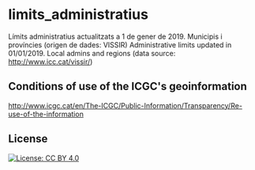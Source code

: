 # limits_administratius
Límits administratius actualitzats a 1 de gener de 2019. Municipis i províncies (origen de dades: VISSIR)
Administrative limits updated in 01/01/2019. Local admins and regions (data source: http://www.icc.cat/vissir/)

## Conditions of use of the ICGC's geoinformation
http://www.icgc.cat/en/The-ICGC/Public-Information/Transparency/Re-use-of-the-information

## License
[![License: CC BY 4.0](https://img.shields.io/badge/License-CC%20BY%204.0-lightgrey.svg)](https://creativecommons.org/licenses/by/4.0/)
